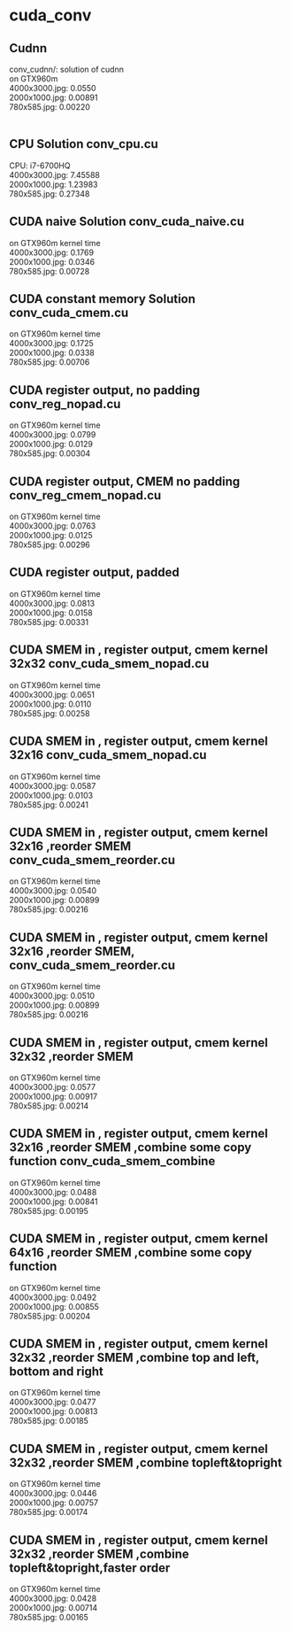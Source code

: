 # cuda_conv
<h2>Cudnn</h2> 
conv_cudnn/: solution of cudnn <br />
on GTX960m <br />
4000x3000.jpg: 0.0550 <br />
2000x1000.jpg: 0.00891 <br />
780x585.jpg: 0.00220 <br /><br />

<h2>CPU Solution conv_cpu.cu</h2> 
CPU: i7-6700HQ<br />
4000x3000.jpg: 7.45588 <br />
2000x1000.jpg: 1.23983 <br /> 
780x585.jpg: 0.27348 <br />

<h2>CUDA naive Solution conv_cuda_naive.cu</h2> 
on GTX960m kernel time<br />
4000x3000.jpg: 0.1769 <br />
2000x1000.jpg: 0.0346<br /> 
780x585.jpg: 0.00728 <br />

<h2>CUDA constant memory Solution conv_cuda_cmem.cu</h2> 
on GTX960m kernel time<br />
4000x3000.jpg: 0.1725 <br />
2000x1000.jpg: 0.0338<br /> 
780x585.jpg: 0.00706 <br />

<h2>CUDA register output, no padding conv_reg_nopad.cu</h2> 
on GTX960m kernel time<br />
4000x3000.jpg: 0.0799 <br />
2000x1000.jpg: 0.0129<br /> 
780x585.jpg: 0.00304 <br />

<h2>CUDA register output, CMEM no padding conv_reg_cmem_nopad.cu</h2> 
on GTX960m kernel time<br />
4000x3000.jpg: 0.0763 <br />
2000x1000.jpg: 0.0125<br /> 
780x585.jpg: 0.00296 <br />

<h2>CUDA register output, padded </h2> 
on GTX960m kernel time<br />
4000x3000.jpg: 0.0813 <br />
2000x1000.jpg: 0.0158<br /> 
780x585.jpg: 0.00331 <br />

<h2>CUDA SMEM in , register output, cmem kernel 32x32 conv_cuda_smem_nopad.cu</h2> 
on GTX960m kernel time<br />
4000x3000.jpg: 0.0651 <br />
2000x1000.jpg: 0.0110<br /> 
780x585.jpg: 0.00258 <br />

<h2>CUDA SMEM in , register output, cmem kernel 32x16 conv_cuda_smem_nopad.cu</h2> 
on GTX960m kernel time<br />
4000x3000.jpg: 0.0587 <br />
2000x1000.jpg: 0.0103<br /> 
780x585.jpg: 0.00241 <br />

<h2>CUDA SMEM in , register output, cmem kernel 32x16 ,reorder SMEM conv_cuda_smem_reorder.cu</h2> 
on GTX960m kernel time<br />
4000x3000.jpg: 0.0540 <br />
2000x1000.jpg: 0.00899<br /> 
780x585.jpg: 0.00216 <br />

<h2>CUDA SMEM in , register output, cmem kernel 32x16 ,reorder SMEM, conv_cuda_smem_reorder.cu </h2> 
on GTX960m kernel time<br />
4000x3000.jpg: 0.0510 <br />
2000x1000.jpg: 0.00899<br /> 
780x585.jpg: 0.00216 <br />


<h2>CUDA SMEM in , register output, cmem kernel 32x32 ,reorder SMEM </h2> 
on GTX960m kernel time<br />
4000x3000.jpg: 0.0577 <br />
2000x1000.jpg: 0.00917<br /> 
780x585.jpg: 0.00214 <br />


<h2>CUDA SMEM in , register output, cmem kernel 32x16 ,reorder SMEM ,combine some copy function conv_cuda_smem_combine</h2> 
on GTX960m kernel time<br />
4000x3000.jpg: 0.0488<br />
2000x1000.jpg: 0.00841<br /> 
780x585.jpg: 0.00195 <br />

<h2>CUDA SMEM in , register output, cmem kernel 64x16 ,reorder SMEM ,combine some copy function</h2> 
on GTX960m kernel time<br />
4000x3000.jpg: 0.0492<br />
2000x1000.jpg: 0.00855<br /> 
780x585.jpg: 0.00204 <br />

<h2>CUDA SMEM in , register output, cmem kernel 32x32 ,reorder SMEM ,combine top and left, bottom and right</h2> 
on GTX960m kernel time<br />
4000x3000.jpg: 0.0477<br />
2000x1000.jpg: 0.00813<br /> 
780x585.jpg: 0.00185<br />

<h2>CUDA SMEM in , register output, cmem kernel 32x32 ,reorder SMEM ,combine topleft&topright</h2> 
on GTX960m kernel time<br />
4000x3000.jpg: 0.0446<br />
2000x1000.jpg: 0.00757<br /> 
780x585.jpg: 0.00174<br />

<h2>CUDA SMEM in , register output, cmem kernel 32x32 ,reorder SMEM ,combine topleft&topright,faster order</h2> 
on GTX960m kernel time<br />
4000x3000.jpg: 0.0428<br />
2000x1000.jpg: 0.00714<br /> 
780x585.jpg: 0.00165<br />





